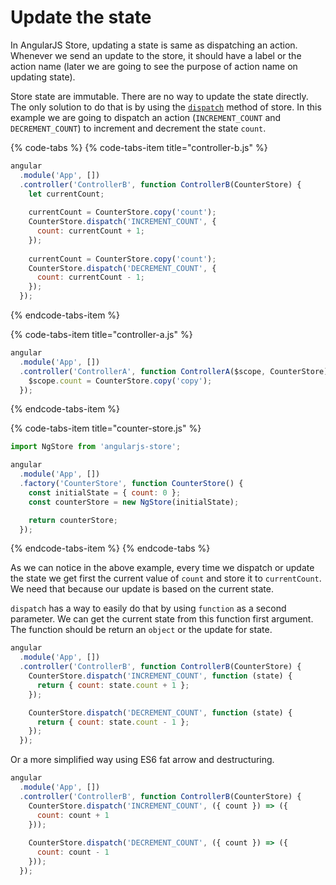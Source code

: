 # Update the state

In AngularJS Store, updating a state is same as dispatching an action. Whenever we send an update to the store, it should have a label or the action name \(later we are going to see the purpose of action name on updating state\).

Store state are immutable. There are no way to update the state directly. The only solution to do that is by using the [`dispatch`](../api-reference/dispatch.md) method of store. In this example we are going to dispatch an action \(`INCREMENT_COUNT` and `DECREMENT_COUNT`\) to increment and decrement the state `count`.

{% code-tabs %}
{% code-tabs-item title="controller-b.js" %}
```javascript
angular
  .module('App', [])
  .controller('ControllerB', function ControllerB(CounterStore) {
    let currentCount;
    
    currentCount = CounterStore.copy('count');
    CounterStore.dispatch('INCREMENT_COUNT', {
      count: currentCount + 1;
    });
    
    currentCount = CounterStore.copy('count');
    CounterStore.dispatch('DECREMENT_COUNT', {
      count: currentCount - 1;
    });
  });
```
{% endcode-tabs-item %}

{% code-tabs-item title="controller-a.js" %}
```javascript
angular
  .module('App', [])
  .controller('ControllerA', function ControllerA($scope, CounterStore) {
    $scope.count = CounterStore.copy('copy');
  });
```
{% endcode-tabs-item %}

{% code-tabs-item title="counter-store.js" %}
```javascript
import NgStore from 'angularjs-store';

angular
  .module('App', [])
  .factory('CounterStore', function CounterStore() {
    const initialState = { count: 0 };
    const counterStore = new NgStore(initialState);

    return counterStore;
  });
```
{% endcode-tabs-item %}
{% endcode-tabs %}

As we can notice in the above example, every time we dispatch or update the state we get first the current value of `count` and store it to `currentCount`. We need that because our update is based on the current state.

`dispatch` has a way to easily do that by using `function` as a second parameter. We can get the current state from this function first  argument. The function should be return an `object` or the update for state.

```javascript
angular
  .module('App', [])
  .controller('ControllerB', function ControllerB(CounterStore) {
    CounterStore.dispatch('INCREMENT_COUNT', function (state) {
      return { count: state.count + 1 };
    });

    CounterStore.dispatch('DECREMENT_COUNT', function (state) {
      return { count: state.count - 1 };
    });
  });
```

Or a more simplified way using ES6 fat arrow and destructuring.

```javascript
angular
  .module('App', [])
  .controller('ControllerB', function ControllerB(CounterStore) {
    CounterStore.dispatch('INCREMENT_COUNT', ({ count }) => ({
      count: count + 1
    }));
    
    CounterStore.dispatch('DECREMENT_COUNT', ({ count }) => ({
      count: count - 1
    }));
  });
```



